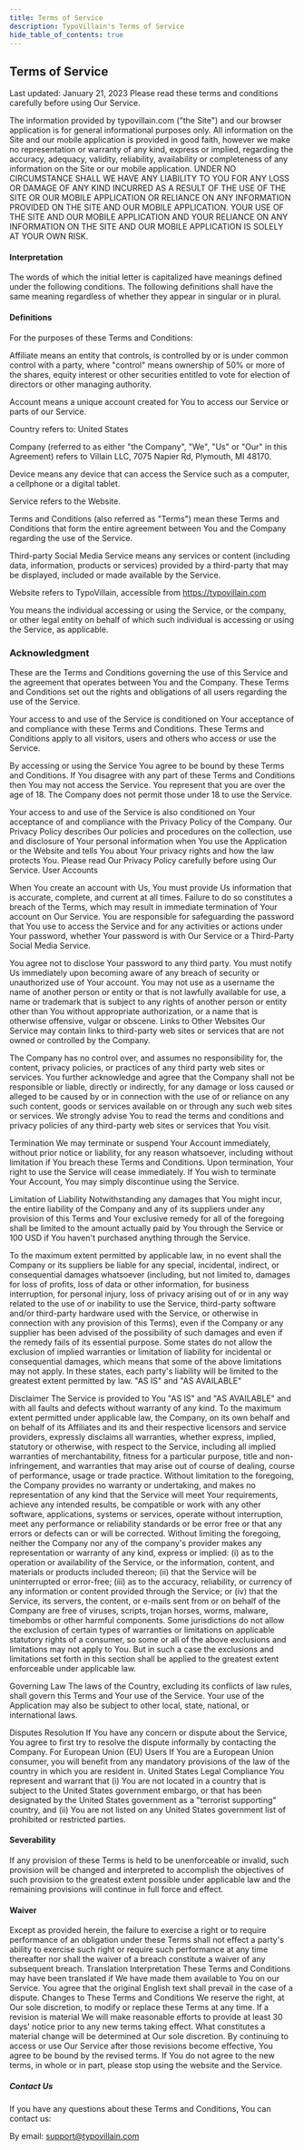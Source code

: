 ```yaml
---
title: Terms of Service
description: TypoVillain's Terms of Service
hide_table_of_contents: true
---
```


## Terms of Service

Last updated: January 21, 2023
Please read these terms and conditions carefully before using Our Service.

The information provided by typovillain.com ("the Site") and our
browser application is for general informational purposes only. All information on the Site and our mobile application
is provided in good faith, however we make no representation or warranty of any kind, express or implied,
regarding the accuracy, adequacy, validity, reliability, availability or completeness of any information
on the Site or our mobile application. UNDER NO CIRCUMSTANCE SHALL WE HAVE ANY LIABILITY TO YOU FOR
ANY LOSS OR DAMAGE OF ANY KIND INCURRED AS A RESULT OF THE USE OF THE SITE OR OUR MOBILE APPLICATION
OR RELIANCE ON ANY INFORMATION PROVIDED ON THE SITE AND OUR MOBILE APPLICATION. YOUR USE OF
THE SITE AND OUR MOBILE APPLICATION AND YOUR RELIANCE ON ANY INFORMATION ON THE SITE AND OUR
MOBILE APPLICATION IS SOLELY AT YOUR OWN RISK.


#### Interpretation
The words of which the initial letter is capitalized have meanings defined under the following conditions. The following definitions shall have the same meaning regardless of whether they appear in singular or in plural.

#### Definitions
For the purposes of these Terms and Conditions:


Affiliate means an entity that controls, is controlled by or is under common control with a party, where &quot;control&quot; means ownership of 50% or more of the shares, equity interest or other securities entitled to vote for election of directors or other managing authority.


Account means a unique account created for You to access our Service or parts of our Service.


Country refers to: United States


Company (referred to as either &quot;the Company&quot;, &quot;We&quot;, &quot;Us&quot; or &quot;Our&quot; in this Agreement) refers to Villain LLC, 7075 Napier Rd, Plymouth, MI 48170.


Device means any device that can access the Service such as a computer, a cellphone or a digital tablet.


Service refers to the Website.


Terms and Conditions (also referred as &quot;Terms&quot;) mean these Terms and Conditions that form the entire agreement between You and the Company regarding the use of the Service.


Third-party Social Media Service means any services or content (including data, information, products or services) provided by a third-party that may be displayed, included or made available by the Service.


Website refers to TypoVillain, accessible from <a href="https://typovillain.com" rel="external nofollow noopener" target="_blank">https://typovillain.com</a>


You means the individual accessing or using the Service, or the company, or other legal entity on behalf of which such individual is accessing or using the Service, as applicable.


### Acknowledgment
These are the Terms and Conditions governing the use of this Service and the agreement that operates between You and the Company. These Terms and Conditions set out the rights and obligations of all users regarding the use of the Service.

Your access to and use of the Service is conditioned on Your acceptance of and compliance with these Terms and Conditions. These Terms and Conditions apply to all visitors, users and others who access or use the Service.

By accessing or using the Service You agree to be bound by these Terms and Conditions. If You disagree with any part of these Terms and Conditions then You may not access the Service.
You represent that you are over the age of 18. The Company does not permit those under 18 to use the Service.

Your access to and use of the Service is also conditioned on Your acceptance of and compliance with the Privacy Policy of the Company. Our Privacy Policy describes Our policies and procedures on the collection, use and disclosure of Your personal information when You use the Application or the Website and tells You about Your privacy rights and how the law protects You. Please read Our Privacy Policy carefully before using Our Service.
User Accounts

When You create an account with Us, You must provide Us information that is accurate, complete, and current at all times. Failure to do so constitutes a breach of the Terms, which may result in immediate termination of Your account on Our Service.
You are responsible for safeguarding the password that You use to access the Service and for any activities or actions under Your password, whether Your password is with Our Service or a Third-Party Social Media Service.

You agree not to disclose Your password to any third party. You must notify Us immediately upon becoming aware of any breach of security or unauthorized use of Your account.
You may not use as a username the name of another person or entity or that is not lawfully available for use, a name or trademark that is subject to any rights of another person or entity other than You without appropriate authorization, or a name that is otherwise offensive, vulgar or obscene.
Links to Other Websites
Our Service may contain links to third-party web sites or services that are not owned or controlled by the Company.

The Company has no control over, and assumes no responsibility for, the content, privacy policies, or practices of any third party web sites or services. You further acknowledge and agree that the Company shall not be responsible or liable, directly or indirectly, for any damage or loss caused or alleged to be caused by or in connection with the use of or reliance on any such content, goods or services available on or through any such web sites or services.
We strongly advise You to read the terms and conditions and privacy policies of any third-party web sites or services that You visit.

Termination
We may terminate or suspend Your Account immediately, without prior notice or liability, for any reason whatsoever, including without limitation if You breach these Terms and Conditions.
Upon termination, Your right to use the Service will cease immediately. If You wish to terminate Your Account, You may simply discontinue using the Service.

Limitation of Liability
Notwithstanding any damages that You might incur, the entire liability of the Company and any of its suppliers under any provision of this Terms and Your exclusive remedy for all of the foregoing shall be limited to the amount actually paid by You through the Service or 100 USD if You haven't purchased anything through the Service.

To the maximum extent permitted by applicable law, in no event shall the Company or its suppliers be liable for any special, incidental, indirect, or consequential damages whatsoever (including, but not limited to, damages for loss of profits, loss of data or other information, for business interruption, for personal injury, loss of privacy arising out of or in any way related to the use of or inability to use the Service, third-party software and/or third-party hardware used with the Service, or otherwise in connection with any provision of this Terms), even if the Company or any supplier has been advised of the possibility of such damages and even if the remedy fails of its essential purpose.
Some states do not allow the exclusion of implied warranties or limitation of liability for incidental or consequential damages, which means that some of the above limitations may not apply. In these states, each party's liability will be limited to the greatest extent permitted by law.
&quot;AS IS&quot; and &quot;AS AVAILABLE&quot; 

Disclaimer
The Service is provided to You &quot;AS IS&quot; and &quot;AS AVAILABLE&quot; and with all faults and defects without warranty of any kind. To the maximum extent permitted under applicable law, the Company, on its own behalf and on behalf of its Affiliates and its and their respective licensors and service providers, expressly disclaims all warranties, whether express, implied, statutory or otherwise, with respect to the Service, including all implied warranties of merchantability, fitness for a particular purpose, title and non-infringement, and warranties that may arise out of course of dealing, course of performance, usage or trade practice. Without limitation to the foregoing, the Company provides no warranty or undertaking, and makes no representation of any kind that the Service will meet Your requirements, achieve any intended results, be compatible or work with any other software, applications, systems or services, operate without interruption, meet any performance or reliability standards or be error free or that any errors or defects can or will be corrected.
Without limiting the foregoing, neither the Company nor any of the company's provider makes any representation or warranty of any kind, express or implied: (i) as to the operation or availability of the Service, or the information, content, and materials or products included thereon; (ii) that the Service will be uninterrupted or error-free; (iii) as to the accuracy, reliability, or currency of any information or content provided through the Service; or (iv) that the Service, its servers, the content, or e-mails sent from or on behalf of the Company are free of viruses, scripts, trojan horses, worms, malware, timebombs or other harmful components.
Some jurisdictions do not allow the exclusion of certain types of warranties or limitations on applicable statutory rights of a consumer, so some or all of the above exclusions and limitations may not apply to You. But in such a case the exclusions and limitations set forth in this section shall be applied to the greatest extent enforceable under applicable law.

Governing Law
The laws of the Country, excluding its conflicts of law rules, shall govern this Terms and Your use of the Service. Your use of the Application may also be subject to other local, state, national, or international laws.

Disputes Resolution
If You have any concern or dispute about the Service, You agree to first try to resolve the dispute informally by contacting the Company.
For European Union (EU) Users
If You are a European Union consumer, you will benefit from any mandatory provisions of the law of the country in which you are resident in.
United States Legal Compliance
You represent and warrant that (i) You are not located in a country that is subject to the United States government embargo, or that has been designated by the United States government as a &quot;terrorist supporting&quot; country, and (ii) You are not listed on any United States government list of prohibited or restricted parties.

#### Severability
If any provision of these Terms is held to be unenforceable or invalid, such provision will be changed and interpreted to accomplish the objectives of such provision to the greatest extent possible under applicable law and the remaining provisions will continue in full force and effect.

#### Waiver
Except as provided herein, the failure to exercise a right or to require performance of an obligation under these Terms shall not effect a party's ability to exercise such right or require such performance at any time thereafter nor shall the waiver of a breach constitute a waiver of any subsequent breach.
Translation Interpretation
These Terms and Conditions may have been translated if We have made them available to You on our Service.
You agree that the original English text shall prevail in the case of a dispute.
Changes to These Terms and Conditions
We reserve the right, at Our sole discretion, to modify or replace these Terms at any time. If a revision is material We will make reasonable efforts to provide at least 30 days' notice prior to any new terms taking effect. What constitutes a material change will be determined at Our sole discretion.
By continuing to access or use Our Service after those revisions become effective, You agree to be bound by the revised terms. If You do not agree to the new terms, in whole or in part, please stop using the website and the Service.

##### Contact Us
If you have any questions about these Terms and Conditions, You can contact us:

By email: support@typovillain.com
                        
